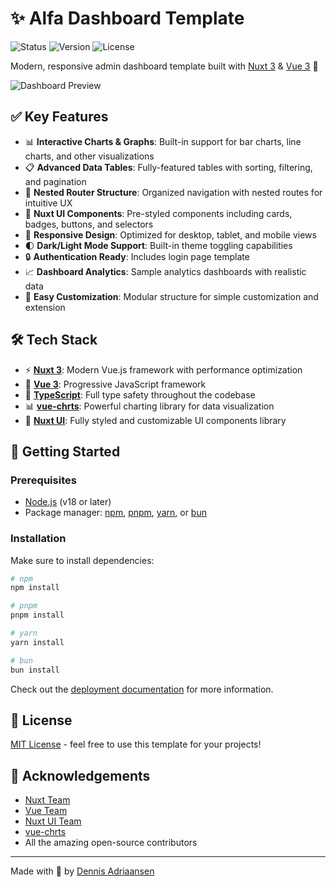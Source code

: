 # ✨ Alfa Dashboard Template

![Status](https://img.shields.io/badge/Status-Active-success)
![Version](https://img.shields.io/badge/Version-1.0.0-blue)
![License](https://img.shields.io/badge/License-MIT-green)

Modern, responsive admin dashboard template built with [Nuxt 3](https://nuxt.com/) & [Vue 3](https://vuejs.org/) 🚀

![Dashboard Preview](https://via.placeholder.com/800x400?text=Alfa+Dashboard+Preview)

## ✅ Key Features

- 📊 **Interactive Charts & Graphs**: Built-in support for bar charts, line charts, and other visualizations
- 📋 **Advanced Data Tables**: Fully-featured tables with sorting, filtering, and pagination
- 🧭 **Nested Router Structure**: Organized navigation with nested routes for intuitive UX
- 💚 **Nuxt UI Components**: Pre-styled components including cards, badges, buttons, and selectors
- 📱 **Responsive Design**: Optimized for desktop, tablet, and mobile views
- 🌓 **Dark/Light Mode Support**: Built-in theme toggling capabilities
- 🔒 **Authentication Ready**: Includes login page template
- 📈 **Dashboard Analytics**: Sample analytics dashboards with realistic data
- 🎨 **Easy Customization**: Modular structure for simple customization and extension

## 🛠️ Tech Stack

- ⚡ **[Nuxt 3](https://nuxt.com/)**: Modern Vue.js framework with performance optimization
- 💚 **[Vue 3](https://vuejs.org/)**: Progressive JavaScript framework
- 🔷 **[TypeScript](https://www.typescriptlang.org/)**: Full type safety throughout the codebase
- 📊 **[vue-chrts](https://github.com/vue-charts/vue-charts)**: Powerful charting library for data visualization 
- 🎯 **[Nuxt UI](https://ui.nuxt.com/)**: Fully styled and customizable UI components library

## 🚀 Getting Started

### Prerequisites

- [Node.js](https://nodejs.org/) (v18 or later)
- Package manager: [npm](https://www.npmjs.com/), [pnpm](https://pnpm.io/), [yarn](https://yarnpkg.com/), or [bun](https://bun.sh/)

### Installation

Make sure to install dependencies:

```bash
# npm
npm install

# pnpm
pnpm install

# yarn
yarn install

# bun
bun install
```

Check out the [deployment documentation](https://nuxt.com/docs/getting-started/deployment) for more information.

## 📝 License

[MIT License](LICENSE) - feel free to use this template for your projects!

## 👏 Acknowledgements

- [Nuxt Team](https://nuxt.com/)
- [Vue Team](https://vuejs.org/)
- [Nuxt UI Team](https://ui.nuxt.com/)
- [vue-chrts](https://github.com/vue-charts/vue-charts)
- All the amazing open-source contributors

---

Made with 💚 by [Dennis Adriaansen](https://github.com/dennisadriaans)